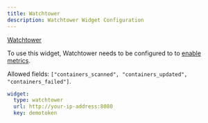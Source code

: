 ```yaml
---
title: Watchtower
description: Watchtower Widget Configuration
---
```


[Watchtower](https://github.com/containrrr/watchtower)

To use this widget, Watchtower needs to be configured to to [enable metrics](https://containrrr.dev/watchtower/metrics/).

Allowed fields: `["containers_scanned", "containers_updated", "containers_failed"]`.

```yaml
widget:
  type: watchtower
  url: http://your-ip-address:8080
  key: demotoken
```
